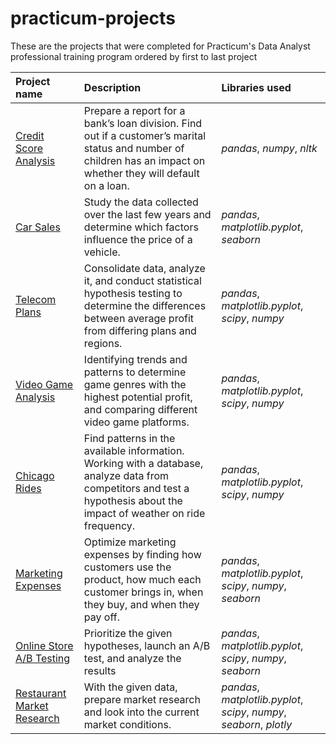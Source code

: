 # practicum-projects
These are the projects that were completed for Practicum's Data Analyst professional training program ordered by first to last project

| Project name | Description | Libraries used | 
| :---------------------- | :---------------------- | :---------------------- |
| [Credit Score Analysis](credit_score) | Prepare a report for a bank’s loan division. Find out if a customer’s marital status and number of children has an impact on whether they will default on a loan. | *pandas*, *numpy*, *nltk* |
| [Car Sales](car_sales) | Study the data collected over the last few years and determine which factors influence the price of a vehicle. | *pandas*, *matplotlib.pyplot*, *seaborn* |
| [Telecom Plans](telecom_plans) | Consolidate data, analyze it, and conduct statistical hypothesis testing to determine the differences between average profit from differing plans and regions. | *pandas*, *matplotlib.pyplot*, *scipy*, *numpy* |
| [Video Game Analysis](video_game) | Identifying trends and patterns to determine game genres with the highest potential profit, and comparing different video game platforms. | *pandas*, *matplotlib.pyplot*, *scipy*, *numpy* |
| [Chicago Rides](chicago_rides) | Find patterns in the available information. Working with a database, analyze data from competitors and test a hypothesis about the impact of weather on ride frequency. | *pandas*, *matplotlib.pyplot*, *scipy*, *numpy* |
| [Marketing Expenses](marketing_expenses) | Optimize marketing expenses by finding how customers use the product, how much each customer brings in, when they buy, and when they pay off. | *pandas*, *matplotlib.pyplot*, *scipy*, *numpy*, *seaborn* |
| [Online Store A/B Testing](online_store) | Prioritize the given hypotheses, launch an A/B test, and analyze the results | *pandas*, *matplotlib.pyplot*, *scipy*, *numpy*, *seaborn* |
| [Restaurant Market Research](restaurant_research) | With the given data, prepare market research and look into the current market conditions. | *pandas*, *matplotlib.pyplot*, *scipy*, *numpy*, *seaborn*, *plotly* |

